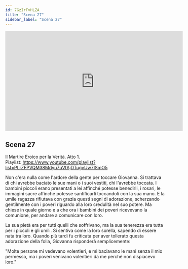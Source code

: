 ```yaml
---
id: 7GzIrFvHLZA
title: "Scena 27"
sidebar_label: "Scena 27"
---
```


<div class="video-float-container">
  <iframe
    width="560"
    height="315"
    src="https://www.youtube.com/embed/7GzIrFvHLZA"
    title="YouTube video player"
    frameborder="0"
    allow="accelerometer; autoplay; clipboard-write; encrypted-media; gyroscope; picture-in-picture; web-share"
    referrerpolicy="strict-origin-when-cross-origin"
    allowfullscreen
  ></iframe>
</div>

## Scena 27

Il Martire Eroico per la Verità. Atto 1.   
Playlist: https://www.youtube.com/playlist?list=PLrZFPVQM38Mdyu7uVtAjDTugvUw7ISmO5 

Non c'era nulla come l'ardore della gente per toccare Giovanna. Si trattava di chi avrebbe baciato le sue mani o i suoi vestiti, chi l'avrebbe toccata. I bambini piccoli erano presentati a lei affinché potesse benedirli, i rosari, le immagini sacre affinché potesse santificarli toccandoli con la sua mano. E la umile ragazza rifiutava con grazia questi segni di adorazione, scherzando gentilmente con i poveri riguardo alla loro credulità nel suo potere. Ma chiese in quale giorno e a che ora i bambini dei poveri ricevevano la comunione, per andare a comunicare con loro.

La sua pietà era per tutti quelli che soffrivano, ma la sua tenerezza era tutta per i piccoli e gli umili. Si sentiva come la loro sorella, sapendo di essere nata tra loro. Quando più tardi fu criticata per aver tollerato questa adorazione della folla, Giovanna risponderà semplicemente:

"Molte persone mi vedevano volentieri, e mi baciavano le mani senza il mio permesso, ma i poveri venivano volentieri da me perché non dispiacevo loro."
